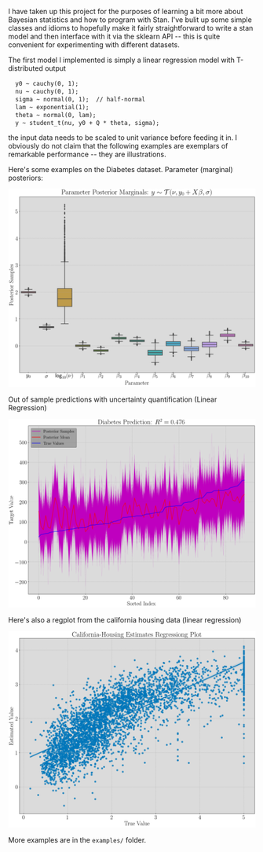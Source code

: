 I have taken up this project for the purposes of learning a bit more
about Bayesian statistics and how to program with Stan.  I've bulit up
some simple classes and idioms to hopefully make it fairly
straightforward to write a stan model and then interface with it via
the sklearn API -- this is quite convenient for experimenting with
different datasets.

The first model I implemented is simply a linear regression model with
T-distributed output

```
  y0 ~ cauchy(0, 1);
  nu ~ cauchy(0, 1);
  sigma ~ normal(0, 1);  // half-normal
  lam ~ exponential(1);
  theta ~ normal(0, lam);
  y ~ student_t(nu, y0 + Q * theta, sigma);
```

the input data needs to be scaled to unit variance before feeding it
in.  I obviously do not claim that the following examples are
exemplars of remarkable performance -- they are illustrations.

Here's some examples on the Diabetes dataset.  Parameter (marginal)
posteriors:

![alt tag](https://github.com/RJTK/stan-learn/blob/master/stanlearn/examples/figures/Diabetes_params.png)

Out of sample predictions with uncertainty quantification (Linear Regression)

![alt tag](https://github.com/RJTK/stan-learn/blob/master/stanlearn/examples/figures/Diabetes_pred.png)

Here's also a regplot from the california housing data (linear regression)

![alt tag](https://github.com/RJTK/stan-learn/blob/master/stanlearn/examples/figures/California-Housing_pred_regplot.png)

More examples are in the `examples/` folder.
